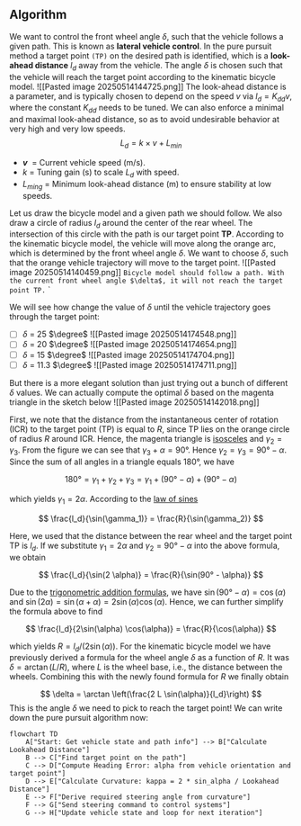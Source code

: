
## Algorithm

We want to control the front wheel angle $\delta$, such that the vehicle follows a given path. This is known as **lateral vehicle control**.
In the pure pursuit method a target point `(TP)` on the desired path is identified, which is a **look-ahead distance** $l_d$ away from the vehicle. The angle $\delta$ is chosen such that the vehicle will reach the target point according to the kinematic bicycle model. 
![[Pasted image 20250514144725.png]]
The look-ahead distance is a parameter, and is typically chosen to depend on the speed $v$ via $l_d = K_{dd} v$, where the constant $K_{dd}$ needs to be tuned. We can also enforce a minimal and maximal look-ahead distance, so as to avoid undesirable behavior at very high and very low speeds. 
$$L_{d}= k\times v  +L_{min}​$$
- **$v$**  = Current vehicle speed (m/s).
- $k$ = Tuning gain (s) to scale $L_d$​ with speed.
- $L_{ming}$​ = Minimum look-ahead distance (m) to ensure stability at low speeds.

Let us draw the bicycle model and a given path we should follow. We also draw a circle of radius $l_d$ around the center of the rear wheel. The intersection of this circle with the path is our target point **TP**. According to the kinematic bicycle model, the vehicle will move along the orange arc, which is determined by the front wheel angle $\delta$. We want to choose $\delta$, such that the orange vehicle trajectory will move to the target point.
![[Pasted image 20250514140459.png]]
`Bicycle model should follow a path. With the current front wheel angle $\delta$, it will not reach the target point TP.`
`

We will see how change the value of $\delta$ until the vehicle trajectory goes through the target point:
- [ ] $\delta$ = 25 $\degree$
![[Pasted image 20250514174548.png]]
- [ ] $\delta$ = 20 $\degree$
![[Pasted image 20250514174654.png]]
- [ ] $\delta$ = 15 $\degree$
![[Pasted image 20250514174704.png]]
- [ ] $\delta$ = 11.3 $\degree$
![[Pasted image 20250514174711.png]]

But there is a more elegant solution than just trying out a bunch of different $\delta$ values. We can actually compute the optimal $\delta$ based on the magenta triangle in the sketch below
![[Pasted image 20250514142018.png]]

First, we note that the distance from the instantaneous center of rotation (ICR) to the target point (TP) is equal to $R$, since TP lies on the orange circle of radius $R$ around ICR. Hence, the magenta triangle is [isosceles](https://en.wikipedia.org/wiki/Isosceles_triangle) and $\gamma_2=\gamma_3$. From the figure we can see that $\gamma_3+\alpha=90°$. Hence $\gamma_2=\gamma_3=90°-\alpha$. Since the sum of all angles in a triangle equals $180°$, we have 

$$180°=\gamma_1+\gamma_2+\gamma_3 = \gamma_1 + (90°-\alpha) + (90°-\alpha)$$

which yields $\gamma_1=2\alpha$. According to the [law of sines](https://en.wikipedia.org/wiki/Law_of_sines)

$$ \frac{l_d}{\sin(\gamma_1)} = \frac{R}{\sin(\gamma_2)} $$

Here, we used that the distance between the rear wheel and the target point TP is $l_d$. If we substitute $\gamma_1=2\alpha$ and $\gamma_2=90°-\alpha$ into the above formula, we obtain

$$ \frac{l_d}{\sin(2 \alpha)} = \frac{R}{\sin(90° - \alpha)} $$

Due to the [trigonometric addition formulas](https://mathworld.wolfram.com/TrigonometricAdditionFormulas.html), we have $\sin(90° - \alpha) = \cos(\alpha)$ and $\sin(2\alpha)=\sin(\alpha+\alpha)=2\sin(\alpha) \cos(\alpha)$. Hence, we can further simplify the formula above to find

$$ \frac{l_d}{2\sin(\alpha) \cos(\alpha)} = \frac{R}{\cos(\alpha)} $$

which yields $R=l_d/(2 \sin(\alpha))$. For the kinematic bicycle model we have previously derived a formula for the wheel angle $\delta$ as a function of $R$. It was $\delta = \arctan(L/R)$, where $L$ is the wheel base, i.e., the distance between the wheels. Combining this with the newly found formula for $R$ we finally obtain

$$ \delta = \arctan \left(\frac{2 L \sin(\alpha)}{l_d}\right) $$
This is the angle $\delta$ we need to pick to reach the target point! We can write down the pure pursuit algorithm now:

```mermaid
flowchart TD
    A["Start: Get vehicle state and path info"] --> B["Calculate Lookahead Distance"]
    B --> C["Find target point on the path"]
    C --> D["Compute Heading Error: alpha from vehicle orientation and target point"]
    D --> E["Calculate Curvature: kappa = 2 * sin_alpha / Lookahead Distance"]
    E --> F["Derive required steering angle from curvature"]
    F --> G["Send steering command to control systems"]
    G --> H["Update vehicle state and loop for next iteration"]
```


